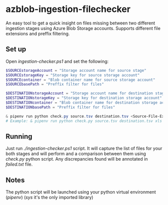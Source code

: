 # azblob-ingestion-filechecker
An easy tool to get a quick insight on files missing between two different ingestion stages using Azure Blob Storage accounts. Supports different file extensions and preffix filtering.

## Set up
Open *ingestion-checker.ps1* and set the following:
``` Powershell
$SOURCEstorageAccount = "Storage account name for source stage"
$SOURCEstorageKey = "Storage key for source storage account"
$SOURCEcontainer = "Blob container name for source storage account"
$SOURCEbasePath = "Preffix filter for files"

$DESTINATIONstorageAccount = "Storage account name for destination stage"
$DESTINATIONstorageKey = "Storage key for destination storage account"
$DESTINATIONcontainer = "Blob container name for destination storage account"
$DESTINATIONbasePath = "Preffix filter for files"

& pipenv run python check.py source.tsv destination.tsv <Source-File-Extension> <Destiny-File-Extension> > failed.txt
# Example: & pipenv run python check.py source.tsv destination.tsv xls parquet > failed.txt
```
## Running
Just run *./ingestion-checker.ps1* script. It will capture the list of files for your both stages and will perform and a comparison between them using *check.py* python script. Any discrepancies found will be annotated in *failed.txt* file.
## Notes
The python script will be launched using your python virtual environment (*pipenv*) (*sys* it's the only imported library)
